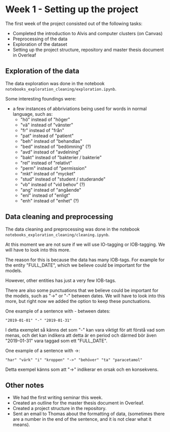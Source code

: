 # Week 1 - Setting up the project

The first week of the project consisted out of the following tasks:
 - Completed the introduction to Alvis and computer clusters (on Canvas)
 - Preprocessing of the data
 - Exploration of the dataset
 - Setting up the project structure, repository and master thesis document in Overleaf

## Exploration of the data

The data exploration was done in the notebook `notebooks_exploration_cleaning/exploration.ipynb`.

Some interesting foundings were:
- a few instances of abbriviations being used for words in normal language, such as:
  - "hö" instead of "höger"
  - "vä" instead of "vänster"
  - "fr" instead of "från"
  - "pat" instead of "patient"
  - "beh" instead of "behandlas"
  - "bed" instead of "bedömning" (?)
  - "avd" instead of "avdelning"
  - "bakt" instead of "bakterier / bakterie"
  - "rel" instead of "relativt"
  - "perm" instead of "permission"
  - "mkt" instead of "mycket"
  - "stud" instead of "student / studerande"
  - "vb" instead of "vid behov" (?)
  - "ang" instead of "angående"
  - "enl" instead of "enligt"
  - "enh" instead of "enhet" (?)

## Data cleaning and preprocessing

The data cleaning and preprocessing was done in the notebook `notebooks_exploration_cleaning/cleaning.ipynb`.

At this moment we are not sure if we will use IO-tagging or IOB-tagging. We will have to look into this more.

The reason for this is because the data has many IOB-tags. For example for the entity "FULL_DATE", which we believe could be important for the models.

However, other entities has just a very few IOB-tags.

There are also some punctuations that we believe could be important for the models, such as "->" or "-" between dates. We will have to look into this more, but right now we added the option to keep these punctuations.

One example of a sentence with - between dates:

```
"2019-01-01" "-" "2019-01-31"
```

I detta exemplet så känns det som "-" kan vara viktigt för att förstå vad som menas, och det kan indikera att detta är en period och därmed bör även "2019-01-31" vara taggad som ett "FULL_DATE".

One example of a sentence with ->:

```
"har" "värk" "i" "kroppen" "->" "behöver" "ta" "paracetamol"
```

Detta exempel känns som att "->" indikerar en orsak och en konsekvens. 


## Other notes

- We had the first writing seminar this week.
- Created an outline for the master thesis document in Overleaf.
- Created a project structure in the repository.
- Sent an email to Thomas about the formatting of data, (sometimes there are a number in the end of the sentence, and it is not clear what it means).